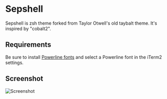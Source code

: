 # Sepshell
Sepshell is zsh theme forked from Taylor Otwell's old taybalt theme. It's inspired by "cobalt2".

## Requirements
Be sure to install [Powerline fonts](https://github.com/powerline/fonts) and select a Powerline font in the iTerm2 settings.

## Screenshot
![Screenshot](http://i.imgur.com/egIaRWz.png)
